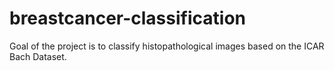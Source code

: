# breastcancer-classification
Goal of the project is to classify histopathological images based on the ICAR Bach Dataset.
